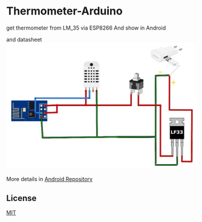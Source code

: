 # Thermometer-Arduino
get thermometer from LM_35 via ESP8266 And show in Android

and datasheet
<img src="https://raw.githubusercontent.com/mbfakourii/Thermometer-Arduino/master/Screenshots/Picture%20(3).png"/>
</br></br>
More details in <a href="https://github.com/mbfakourii/Thermometer-Android">Android Repository</a>

## License

[MIT](https://choosealicense.com/licenses/mit/)
